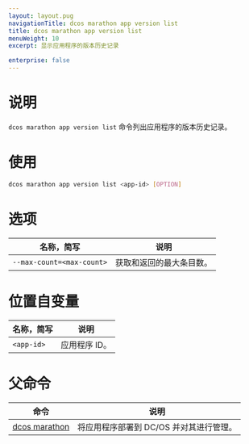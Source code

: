 ```yaml
---
layout: layout.pug
navigationTitle: dcos marathon app version list
title: dcos marathon app version list
menuWeight: 10
excerpt: 显示应用程序的版本历史记录

enterprise: false
---
```



# 说明
`dcos marathon app version list` 命令列出应用程序的版本历史记录。

# 使用

```bash
dcos marathon app version list <app-id> [OPTION]
```

# 选项

| 名称，简写 | 说明 |
|---------|-------------|
| `--max-count=<max-count>` | 获取和返回的最大条目数。|

# 位置自变量

| 名称，简写 | 说明 |
|---------|-------------|
| `<app-id>` | 应用程序 ID。|

# 父命令

| 命令 | 说明 |
|---------|-------------|
| [dcos marathon](/cn/1.11/cli/command-reference/dcos-marathon/) | 将应用程序部署到 DC/OS 并对其进行管理。|



